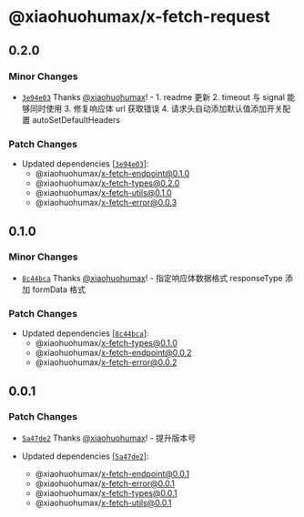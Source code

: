 # @xiaohuohumax/x-fetch-request

## 0.2.0

### Minor Changes

- [`3e94e03`](https://github.com/xiaohuohumax/x-fetch/commit/3e94e0399d7cdda16eaeeca6c8efc488dd5d350b) Thanks [@xiaohuohumax](https://github.com/xiaohuohumax)! - 1. readme 更新 2. timeout 与 signal 能够同时使用 3. 修复响应体 url 获取错误 4. 请求头自动添加默认值添加开关配置 autoSetDefaultHeaders

### Patch Changes

- Updated dependencies [[`3e94e03`](https://github.com/xiaohuohumax/x-fetch/commit/3e94e0399d7cdda16eaeeca6c8efc488dd5d350b)]:
  - @xiaohuohumax/x-fetch-endpoint@0.1.0
  - @xiaohuohumax/x-fetch-types@0.2.0
  - @xiaohuohumax/x-fetch-utils@0.1.0
  - @xiaohuohumax/x-fetch-error@0.0.3

## 0.1.0

### Minor Changes

- [`8c44bca`](https://github.com/xiaohuohumax/x-fetch/commit/8c44bca2e13f57314f9e8eaf7b77774d5a71cd21) Thanks [@xiaohuohumax](https://github.com/xiaohuohumax)! - 指定响应体数据格式 responseType 添加 formData 格式

### Patch Changes

- Updated dependencies [[`8c44bca`](https://github.com/xiaohuohumax/x-fetch/commit/8c44bca2e13f57314f9e8eaf7b77774d5a71cd21)]:
  - @xiaohuohumax/x-fetch-types@0.1.0
  - @xiaohuohumax/x-fetch-endpoint@0.0.2
  - @xiaohuohumax/x-fetch-error@0.0.2

## 0.0.1

### Patch Changes

- [`5a47de2`](https://github.com/xiaohuohumax/x-fetch/commit/5a47de284bfe1d20b7e101982f76fb30cbc4a71c) Thanks [@xiaohuohumax](https://github.com/xiaohuohumax)! - 提升版本号

- Updated dependencies [[`5a47de2`](https://github.com/xiaohuohumax/x-fetch/commit/5a47de284bfe1d20b7e101982f76fb30cbc4a71c)]:
  - @xiaohuohumax/x-fetch-endpoint@0.0.1
  - @xiaohuohumax/x-fetch-error@0.0.1
  - @xiaohuohumax/x-fetch-types@0.0.1
  - @xiaohuohumax/x-fetch-utils@0.0.1
